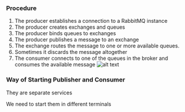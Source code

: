 ### Procedure

1. The producer establishes a connection to a RabbitMQ instance
2. The producer creates exchanges and queues
3. The producer binds queues to exchanges
4. The producer publishes a message to an exchange
5. The exchange routes the message to one or more available queues. 
6. Sometimes it discards the message altogether
7. The consumer connects to one of the queues in the broker and consumes the available message
![alt text](image-1.png)

### Way of Starting Publisher and Consumer
They are separate services

We need to start them in different terminals